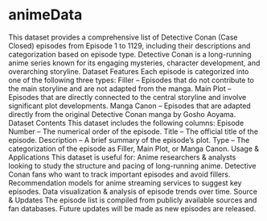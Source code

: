 # animeData
This dataset provides a comprehensive list of Detective Conan (Case Closed) episodes from Episode 1 to 1129, including their descriptions and categorization based on episode type. Detective Conan is a long-running anime series known for its engaging mysteries, character development, and overarching storyline.
Dataset Features
Each episode is categorized into one of the following three types:
Filler – Episodes that do not contribute to the main storyline and are not adapted from the manga.
Main Plot – Episodes that are directly connected to the central storyline and involve significant plot developments.
Manga Canon – Episodes that are adapted directly from the original Detective Conan manga by Gosho Aoyama.
Dataset Contents
This dataset includes the following columns:
Episode Number – The numerical order of the episode.
Title – The official title of the episode.
Description – A brief summary of the episode’s plot.
Type – The categorization of the episode as Filler, Main Plot, or Manga Canon.
Usage & Applications
This dataset is useful for:
Anime researchers & analysts looking to study the structure and pacing of long-running anime.
Detective Conan fans who want to track important episodes and avoid fillers.
Recommendation models for anime streaming services to suggest key episodes.
Data visualization & analysis of episode trends over time.
Source & Updates
The episode list is compiled from publicly available sources and fan databases. Future updates will be made as new episodes are released.
